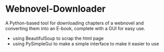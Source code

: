 # Webnovel-Downloader
A Python-based tool for downloading chapters of a webnovel and converting them into an E-book, complete with a GUI for easy use.

- using BeautifulSoup to scrap the html page 
- using PySimpleGui to make a simple interface to make it easier to use 
